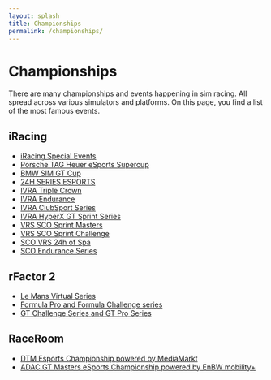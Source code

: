 ```yaml
---
layout: splash
title: Championships
permalink: /championships/
---
```


# Championships
There are many championships and events happening in sim racing. All spread
across various simulators and platforms. On this page, you find a list of the
most famous events.

## iRacing
* [iRacing Special Events](https://www.iracing.com/specialevents/)
* [Porsche TAG Heuer eSports Supercup](https://www.iracing.com/pesc/)
* [BMW SIM GT Cup](https://www.bmw-motorsport.com/en/topics/bmw-sim-racing/bmw-sim-gt-cup.html)
* [24H SERIES ESPORTS](https://neo-endurance.com/24hseries/)
* [IVRA Triple Crown](https://ivraleague.com/triple-crown-schedule/)
* [IVRA Endurance](https://ivraleague.com/endurance-series-schedule/)
* [IVRA ClubSport Series](https://ivraleague.com/clubsport-series-schedule/)
* [IVRA HyperX GT Sprint Series](https://ivraleague.com/gt-sprint-series-schedule/)
* [VRS SCO Sprint Masters](https://masters.sportscaropen.com)
* [VRS SCO Sprint Challenge](https://challenge.sportscaropen.com)
* [SCO VRS 24h of Spa](https://24h.sportscaropen.com)
* [SCO Endurance Series](https://endurance.sportscaropen.com)

## rFactor 2
* [Le Mans Virtual Series](https://lemansvirtual.com)
* [Formula Pro and Formula Challenge series](https://www.studio-397.com/rfactor2-formula-series-2021/)
* [GT Challenge Series and GT Pro Series](https://www.studio-397.com/rfactor2-gt-series-2021/)

## RaceRoom
* [DTM Esports Championship powered by MediaMarkt](https://www.dtm.com/de/dtm-esports-championship)
* [ADAC GT Masters eSports Championship powered by EnBW mobility+](https://www.adac-motorsport.de/adac-esports)

